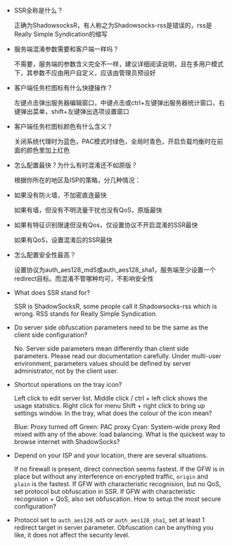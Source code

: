 * SSR全称是什么？

  正确为ShadowsocksR，有人称之为Shadowsocks-rss是错误的，rss是Really Simple Syndication的缩写

* 服务端混淆参数需要和客户端一样吗？

  不需要，服务端的参数含义完全不一样，建议详细阅读说明，且在多用户模式下，其参数不应由用户自定义，应该由管理员预设好

* 客户端任务栏图标有什么快捷操作？

  左键点击弹出服务器编辑窗口，中键点击或ctrl+左键弹出服务器统计窗口，右键弹出菜单，shift+左键弹出选项设置窗口

* 客户端任务栏图标颜色有什么含义？

  关闭系统代理时为蓝色，PAC模式时绿色，全局时青色，开启负载均衡时在前面的颜色里加上红色

* 怎么配置最快？为什么有时混淆还不如原版？

  根据你所在的地区及ISP的策略，分几种情况：

* 如果没有防火墙，不加密直连最快

  如果有墙，但没有不明流量干扰也没有QoS，原版最快

* 如果有特征识别限速但没有Qos，仅设置协议不开启混淆的SSR最快

  如果有QoS，设置混淆后的SSR最快

* 怎么配置安全性最高？

  设置协议为auth_aes128_md5或auth_aes128_sha1，服务端至少设置一个redirect目标。而混淆不管哪种均可，不影响安全性

* What does SSR stand for?

  SSR is ShadowSocksR, some people call it Shadowsocks-rss which is wrong. RSS stands for Really Simple Syndication.

* Do server side obfuscation parameters need to be the same as the client side configuration?

  No. Server side parameters mean differently than client side parameters. Please read our documentation carefully. Under multi-user environment, parameters values should be defined by server administrator, not by the client user.

* Shortcut operations on the tray icon?

  Left click to edit server list.
  Middle click / ctrl + left click shows the usage statistics.
  Right click for menu
  Shift + right click to bring up settings window.
  In the tray, what does the colour of the icon mean?

  Blue: Proxy turned off
  Green: PAC proxy
  Cyan: System-wide proxy
  Red mixed with any of the above: load balancing.
  What is the quickest way to browse internet with ShadowSocks?

* Depend on your ISP and your location, there are several situations.

  If no firewall is present, direct connection seems fastest.
  If the GFW is in place but without any interference on encrypted traffic, `origin` and `plain` is the fastest.
  If GFW with characteristic recognision, but no QoS, set protocol but obfuscation in SSR.
  If GFW with characteristic recognision + QoS, also set obfuscation.
  How to setup the most secure configuration?

* Protocol set to `auth_aes128_md5` or `auth_aes128_sha1`, set at least 1 redirect target in server parameter. Obfuscation can be anything you like, it does not affect the security level.